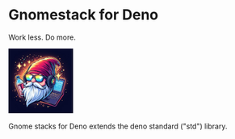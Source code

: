 # Gnomestack for Deno

Work less. Do more.

![logo](./.eng/assets/icon.png)

Gnome stacks for Deno extends the deno standard ("std") library.
